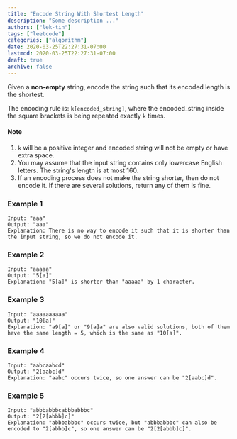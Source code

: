 ```yaml
---
title: "Encode String With Shortest Length"
description: "Some description ..."
authors: ["lek-tin"]
tags: ["leetcode"]
categories: ["algorithm"]
date: 2020-03-25T22:27:31-07:00
lastmod: 2020-03-25T22:27:31-07:00
draft: true
archive: false
---
```

Given a **non-empty** string, encode the string such that its encoded length is the shortest.  

The encoding rule is: `k[encoded_string]`, where the encoded_string inside the square brackets is being repeated exactly `k` times.  

#### Note

1. `k` will be a positive integer and encoded string will not be empty or have extra space.
2. You may assume that the input string contains only lowercase English letters. The string's length is at most 160.
3. If an encoding process does not make the string shorter, then do not encode it. If there are several solutions, return any of them is fine.

### Example 1

```
Input: "aaa"
Output: "aaa"
Explanation: There is no way to encode it such that it is shorter than the input string, so we do not encode it.
```

### Example 2

```
Input: "aaaaa"
Output: "5[a]"
Explanation: "5[a]" is shorter than "aaaaa" by 1 character.
```

### Example 3

```
Input: "aaaaaaaaaa"
Output: "10[a]"
Explanation: "a9[a]" or "9[a]a" are also valid solutions, both of them have the same length = 5, which is the same as "10[a]".
```

### Example 4

```
Input: "aabcaabcd"
Output: "2[aabc]d"
Explanation: "aabc" occurs twice, so one answer can be "2[aabc]d".
```

### Example 5

```
Input: "abbbabbbcabbbabbbc"
Output: "2[2[abbb]c]"
Explanation: "abbbabbbc" occurs twice, but "abbbabbbc" can also be encoded to "2[abbb]c", so one answer can be "2[2[abbb]c]".
```